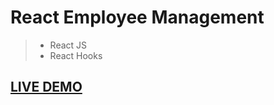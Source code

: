 # React Employee Management

> * React JS
> * React Hooks

## <a href="" target="_blank">LIVE DEMO</a>
